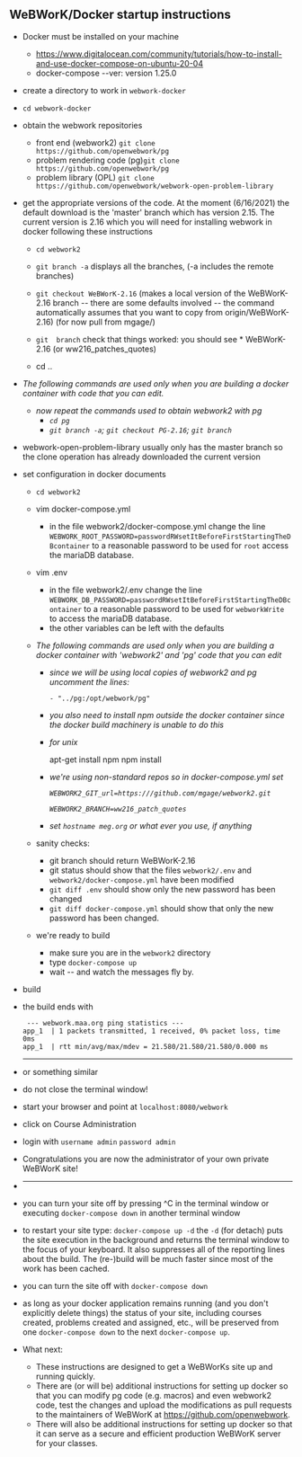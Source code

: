 

## WeBWorK/Docker startup instructions



* Docker must be installed on your machine

  * https://www.digitalocean.com/community/tutorials/how-to-install-and-use-docker-compose-on-ubuntu-20-04
  * docker-compose --ver:   version 1.25.0

* create a directory to work in `webwork-docker`

* `cd webwork-docker`

* obtain the webwork repositories

  * front end (webwork2) `git clone  https://github.com/openwebwork/pg`
  * problem rendering code (pg)`git clone https://github.com/openwebwork/pg`
  * problem library (OPL) `git clone https://github.com/openwebwork/webwork-open-problem-library`

* get the appropriate versions of the code. At the moment (6/16/2021) the default download is the 'master' branch which has version 2.15.  The current version is 2.16 which you will need for installing webwork in docker following these instructions

  * `cd webwork2`

  * `git branch -a` displays all the branches, (-a  includes the remote branches)
  * `git checkout WeBWorK-2.16` (makes a local version of the WeBWorK-2.16 branch -- there are some defaults involved -- the command automatically assumes that you want to copy from origin/WeBWorK-2.16)  (for now pull from mgage/)
  * `git  branch`  check that things worked: you should see * WeBWorK-2.16 (or ww216_patches_quotes)
  * cd ..

* *The following commands are used only when you are building a docker container with code that you can edit.*

  * *now repeat the commands used to obtain webwork2 with pg*
    * *`cd pg`*
    * *`git branch -a`; `git checkout PG-2.16`; `git branch`*

* webwork-open-problem-library usually only has the master branch so the clone operation has already downloaded the current version

* set configuration in docker documents

  * `cd webwork2`

  * vim docker-compose.yml 

    * in the file webwork2/docker-compose.yml change the line `WEBWORK_ROOT_PASSWORD=passwordRWsetItBeforeFirstStartingTheDBcontainer` to  a reasonable password to be used for `root`  access the mariaDB database. 

  * vim .env 

    * in the file webwork2/.env change the line `WEBWORK_DB_PASSWORD=passwordRWsetItBeforeFirstStartingTheDBcontainer` to  a reasonable password to be used for `webworkWrite` to access the mariaDB database.
    * the other variables can be left with the defaults

  * *The following commands are used only when you are building a docker container with 'webwork2' and 'pg' code that you can edit*

    * *since we will be using local copies of webwork2 and pg uncomment the lines:*

          - "../pg:/opt/webwork/pg"

    * *you also need to install npm outside the docker container since the docker build machinery is unable to do this*

    * *for unix*

      	apt-get install npm
      	npm install

    * *we're using non-standard repos so in docker-compose.yml set*

      *`WEBWORK2_GIT_url=https:///github.com/mgage/webwork2.git`*

      *`WEBWORK2_BRANCH=ww216_patch_quotes`*

    * *set `hostname meg.org`  or what ever you use, if anything*

  * sanity checks:

    * git branch  should return WeBWorK-2.16
    * git status should show that the files `webwork2/.env` and `webwork2/docker-compose.yml` have been modified
    * `git diff .env` should show only the new password has been changed
    * `git diff docker-compose.yml` should show that only the new password has been changed.

  * we're ready to build

    * make sure you are in the `webwork2` directory
    * type `docker-compose up`
    * wait -- and watch the messages fly by.

* build

* the build ends with   

  ```
   --- webwork.maa.org ping statistics ---
  app_1  | 1 packets transmitted, 1 received, 0% packet loss, time 0ms
  app_1  | rtt min/avg/max/mdev = 21.580/21.580/21.580/0.000 ms
  ```

  ------

* or something similar

* do not close the terminal window!

* start your browser and point at `localhost:8080/webwork`

* click on Course Administration

* login with `username admin`  `password admin`

* Congratulations you are now the administrator of your own private WeBWorK site!

* -----

* you can turn your site off by pressing ^C in the terminal window or executing `docker-compose down` in another terminal window

* to restart your site type: `docker-compose up -d` the `-d` (for detach) puts the site execution in the background and returns the terminal window to the focus of your keyboard.  It also suppresses all of the reporting lines about the build.  The (re-)build will be much faster since most of the work has been cached. 

* you can turn the site off with `docker-compose down`

* as long as your docker application remains running (and you don't explicitly delete things) the status of your site, including courses created, problems created and assigned, etc., will be preserved from one `docker-compose down` to the next `docker-compose up`. 

* What next:
  * These instructions are designed to get a WeBWorKs site up and running quickly.
  * There are (or will be) additional instructions for setting up docker so that you can modify pg code (e.g. macros) and even webwork2 code, test the changes and upload the modifications as pull requests to the maintainers of WeBWorK at https://github.com/openwebwork. 
  * There will also be additional instructions for setting up docker so that it can serve as a secure and efficient production WeBWorK server for your classes.